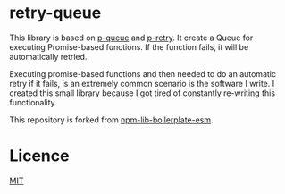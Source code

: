 # retry-queue

This library is based on [p-queue](https://www.npmjs.com/package/p-queue) and [p-retry](https://www.npmjs.com/package/p-retry). It create a Queue for executing Promise-based functions. If the function fails, it will be automatically retried.

Executing promise-based functions and then needed to do an automatic retry if it fails, is an extremely common scenario is the software I write. I created this small library because I got tired of constantly re-writing this functionality.

This repository is forked from [npm-lib-boilerplate-esm](https://github.com/christroutner/npm-lib-boilerplate-esm).

# Licence

[MIT](LICENSE.md)
